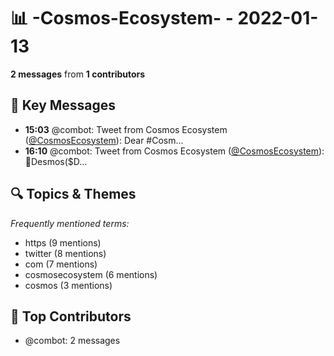 # 📊 -Cosmos-Ecosystem- - 2022-01-13
**2 messages** from **1 contributors**

## 💬 Key Messages
- **15:03** @combot: Tweet from Cosmos Ecosystem ([@CosmosEcosystem](https://twitter.com/CosmosEcosystem)):
Dear #Cosm...
- **16:10** @combot: Tweet from Cosmos Ecosystem ([@CosmosEcosystem](https://twitter.com/CosmosEcosystem)):
🔷Desmos($D...

## 🔍 Topics & Themes
*Frequently mentioned terms:*
- https (9 mentions)
- twitter (8 mentions)
- com (7 mentions)
- cosmosecosystem (6 mentions)
- cosmos (3 mentions)

## 👥 Top Contributors
- @combot: 2 messages